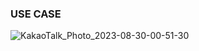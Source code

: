 ### USE CASE ###
![KakaoTalk_Photo_2023-08-30-00-51-30](https://github.com/gukjan9/Hanghae/assets/39180786/a5773fc0-dbb7-4921-b800-f9da0f592139)

